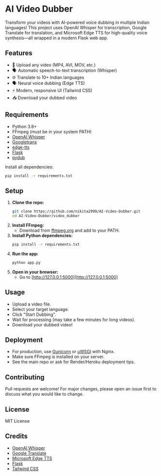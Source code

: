 # AI Video Dubber

Transform your videos with AI-powered voice dubbing in multiple Indian languages! This project uses OpenAI Whisper for transcription, Google Translate for translation, and Microsoft Edge TTS for high-quality voice synthesis—all wrapped in a modern Flask web app.

## Features
- 🎥 Upload any video (MP4, AVI, MOV, etc.)
- 🗣️ Automatic speech-to-text transcription (Whisper)
- 🌐 Translate to 10+ Indian languages
- 🗣️ Neural voice dubbing (Edge TTS)
- ⚡ Modern, responsive UI (Tailwind CSS)
- 📥 Download your dubbed video

## Requirements
- Python 3.8+
- FFmpeg (must be in your system PATH)
- [OpenAI Whisper](https://github.com/openai/whisper)
- [Googletrans](https://pypi.org/project/googletrans/)
- [edge-tts](https://pypi.org/project/edge-tts/)
- [Flask](https://palletsprojects.com/p/flask/)
- [pydub](https://github.com/jiaaro/pydub)

Install all dependencies:
```bash
pip install -r requirements.txt
```

## Setup
1. **Clone the repo:**
   ```bash
   git clone https://github.com/nikita2999/AI-Video-Dubber.git
   cd AI-Video-Dubber/video_dubber
   ```
2. **Install FFmpeg:**
   - Download from [ffmpeg.org](https://ffmpeg.org/download.html) and add to your PATH.
3. **Install Python dependencies:**
   ```bash
   pip install -r requirements.txt
   ```
4. **Run the app:**
   ```bash
   python app.py
   ```
5. **Open in your browser:**
   - Go to [http://127.0.0.1:5000](http://127.0.0.1:5000)

## Usage
- Upload a video file.
- Select your target language.
- Click "Start Dubbing".
- Wait for processing (may take a few minutes for long videos).
- Download your dubbed video!

## Deployment
- For production, use [Gunicorn](https://gunicorn.org/) or [uWSGI](https://uwsgi-docs.readthedocs.io/en/latest/) with Nginx.
- Make sure FFmpeg is installed on your server.
- See the main repo or ask for Render/Heroku deployment tips.

## Contributing
Pull requests are welcome! For major changes, please open an issue first to discuss what you would like to change.

## License
MIT License

## Credits
- [OpenAI Whisper](https://github.com/openai/whisper)
- [Google Translate](https://translate.google.com/)
- [Microsoft Edge TTS](https://github.com/rany2/edge-tts)
- [Flask](https://flask.palletsprojects.com/)
- [Tailwind CSS](https://tailwindcss.com/) 